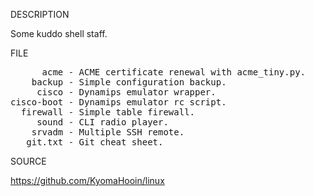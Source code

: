 
DESCRIPTION

Some kuddo shell staff.

FILE
<pre>
      acme - ACME certificate renewal with acme_tiny.py.
    backup - Simple configuration backup.
     cisco - Dynamips emulator wrapper.
cisco-boot - Dynamips emulator rc script.
  firewall - Simple table firewall.
     sound - CLI radio player.
    srvadm - Multiple SSH remote.
   git.txt - Git cheat sheet.
</pre>
SOURCE

https://github.com/KyomaHooin/linux

